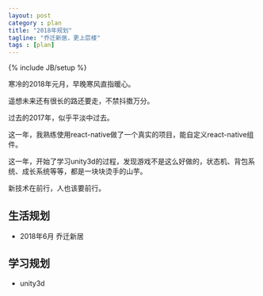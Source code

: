 ```yaml
---
layout: post
category : plan
title: "2018年规划"
tagline: "乔迁新居，更上层楼"
tags : [plan]
---
```


{% include JB/setup %}

寒冷的2018年元月，早晚寒风直指暖心。

遥想未来还有很长的路还要走，不禁抖擞万分。

过去的2017年，似乎平淡中过去。

这一年，我熟练使用react-native做了一个真实的项目，能自定义react-native组件。

这一年，开始了学习unity3d的过程，发现游戏不是这么好做的，状态机、背包系统、成长系统等等，都是一块块烫手的山芋。

新技术在前行，人也该要前行。

## 生活规划

- 2018年6月 乔迁新居

## 学习规划

- unity3d